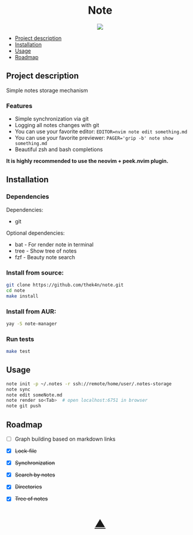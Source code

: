 

<h1 align="center">Note</h1>

<p align="center">
  <a href="https://github.com/TheK4n">
    <img src="https://img.shields.io/github/followers/TheK4n?label=Follow&style=social">
  </a>
</p>

* [Project description](#chapter-0)
* [Installation](#chapter-1)
* [Usage](#chapter-2)
* [Roadmap](#chapter-3)


<a id="chapter-0"></a>
## Project description 

Simple notes storage mechanism

### Features

* Simple synchronization via git
* Logging all notes changes with git
* You can use your favorite editor: `EDITOR=nvim note edit something.md`
* You can use your favorite previewer: `PAGER='grip -b' note show something.md`
* Beautiful zsh and bash completions

**It is highly recommended to use the neovim + peek.nvim plugin.**


<a id="chapter-1"></a>
## Installation

### Dependencies

Dependencies:
* git

Optional dependencies:
* bat - For render note in terminal
* tree - Show tree of notes
* fzf - Beauty note search


### Install from source:
```bash
git clone https://github.com/thek4n/note.git
cd note
make install
```

### Install from AUR:
```bash
yay -S note-manager
```

### Run tests
```bash
make test
```


<a id="chapter-2"></a>
## Usage

```bash
note init -p ~/.notes -r ssh://remote/home/user/.notes-storage
note sync
note edit someNote.md
note render so<Tab>  # open localhost:6751 in browser
note git push
```


<a id="chapter-3"></a>
## Roadmap

* [ ] Graph building based on markdown links
* [X] ~~Lock-file~~
* [X] ~~Synchronization~~
* [X] ~~Search by notes~~
* [X] ~~Directories~~
* [X] ~~Tree of notes~~


<h1 align="center"><a href="#top">▲</a></h1>
